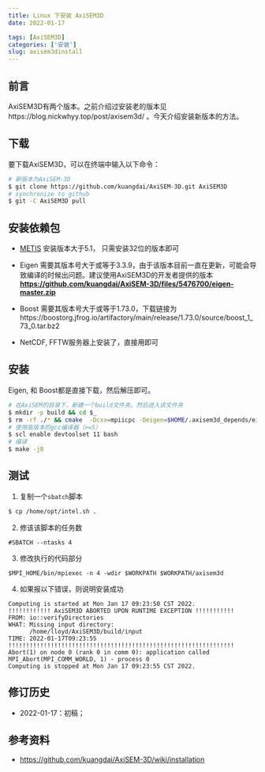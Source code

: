 ```yaml
---
title: Linux 下安装 AxiSEM3D
date: 2022-01-17

tags: [AxiSEM3D]
categories: ['安装']
slug: axisem3dinstall
---
```


## 前言

AxiSEM3D有两个版本。之前介绍过安装老的版本见https://blog.nickwhyy.top/post/axisem3d/ 。今天介绍安装新版本的方法。

## 下载

要下载AxiSEM3D，可以在终端中输入以下命令：

```bash
# 新版本为AxiSEM-3D
$ git clone https://github.com/kuangdai/AxiSEM-3D.git AxiSEM3D
# synchronize to github
$ git -C AxiSEM3D pull
```

## 安装依赖包

- [METIS](https://blog.nickwhyy.top/post/metis/) 安装版本大于5.1， 只需安装32位的版本即可
- Eigen 需要其版本号大于或等于3.3.9，由于该版本目前一直在更新，可能会导致编译的时候出问题。建议使用AxiSEM3D的开发者提供的版本**https://github.com/kuangdai/AxiSEM-3D/files/5476700/eigen-master.zip**
- Boost 需要其版本号大于或等于1.73.0，下载链接为https://boostorg.jfrog.io/artifactory/main/release/1.73.0/source/boost_1_73_0.tar.bz2

- NetCDF, FFTW服务器上安装了，直接用即可

## 安装

Eigen, 和 Boost都是直接下载，然后解压即可。

```bash
# 在AxiSEM的目录下，新建一个build文件夹，然后进入该文件夹
$ mkdir -p build && cd $_
$ rm -rf ./* && cmake  -Dcxx=mpiicpc -Deigen=$HOME/.axisem3d_depends/eigen3 -Dboost=$HOME/.axisem3d_depends/boost_1_73_0  -Dmetis=$HOME/.axisem3d_depends/metis-5.1.0 -Dnetcdf=/home/opt/netcdf/c-4.7.4-intel -Dfftw=/home/opt/fftw/3.3.8-intel -Dflags="-O3 -std=c++17" ../SOLVER/
# 使用高版本的gcc编译器（>=5）
$ scl enable devtoolset 11 bash
# 编译
$ make -j8
```

## 测试
1. 复制一个`sbatch`脚本

```bash
$ cp /home/opt/intel.sh .
```
2. 修该该脚本的任务数
```
#SBATCH --ntasks 4
```
3. 修改执行的代码部分
```
$MPI_HOME/bin/mpiexec -n 4 -wdir $WORKPATH $WORKPATH/axisem3d
```
4. 如果报以下错误，则说明安装成功

```
Computing is started at Mon Jan 17 09:23:50 CST 2022.
!!!!!!!!!!!! AxiSEM3D ABORTED UPON RUNTIME EXCEPTION !!!!!!!!!!!
FROM: io::verifyDirectories
WHAT: Missing input directory:
      /home/lloyd/AxiSEM3D/build/input
TIME: 2022-01-17T09:23:55
!!!!!!!!!!!!!!!!!!!!!!!!!!!!!!!!!!!!!!!!!!!!!!!!!!!!!!!!!!!!!!!!
Abort(1) on node 0 (rank 0 in comm 0): application called MPI_Abort(MPI_COMM_WORLD, 1) - process 0
Computing is stopped at Mon Jan 17 09:23:55 CST 2022.
```



## 修订历史

- 2022-01-17：初稿；

## 参考资料
- https://github.com/kuangdai/AxiSEM-3D/wiki/installation

